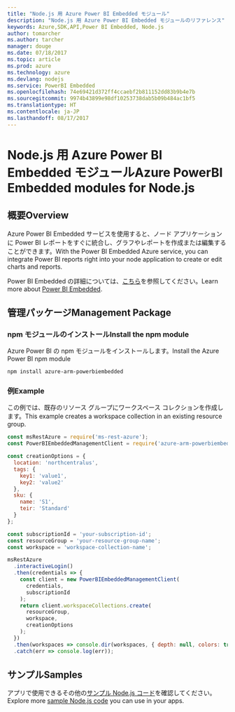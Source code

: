 ```yaml
---
title: "Node.js 用 Azure Power BI Embedded モジュール"
description: "Node.js 用 Azure Power BI Embedded モジュールのリファレンス"
keywords: Azure,SDK,API,Power BI Embedded, Node.js
author: tomarcher
ms.author: tarcher
manager: douge
ms.date: 07/18/2017
ms.topic: article
ms.prod: azure
ms.technology: azure
ms.devlang: nodejs
ms.service: PowerBI Embedded
ms.openlocfilehash: 74e69421d372ff4ccaebf2b811152dd83b9b4e7b
ms.sourcegitcommit: 9974b43899e98df10253738dab5b09b484ac1bf5
ms.translationtype: HT
ms.contentlocale: ja-JP
ms.lasthandoff: 08/17/2017
---
```

# <a name="azure-powerbi-embedded-modules-for-nodejs"></a><span data-ttu-id="d7ff1-104">Node.js 用 Azure Power BI Embedded モジュール</span><span class="sxs-lookup"><span data-stu-id="d7ff1-104">Azure PowerBI Embedded modules for Node.js</span></span>

## <a name="overview"></a><span data-ttu-id="d7ff1-105">概要</span><span class="sxs-lookup"><span data-stu-id="d7ff1-105">Overview</span></span>

<span data-ttu-id="d7ff1-106">Azure Power BI Embedded サービスを使用すると、ノード アプリケーションに Power BI レポートをすぐに統合し、グラフやレポートを作成または編集することができます。</span><span class="sxs-lookup"><span data-stu-id="d7ff1-106">With the Power BI Embedded Azure service, you can integrate Power BI reports right into your node application to create or edit charts and reports.</span></span>

<span data-ttu-id="d7ff1-107">Power BI Embedded の詳細については、[こちら](https://powerbi.microsoft.com/documentation/powerbi-developer-embedding/)を参照してください。</span><span class="sxs-lookup"><span data-stu-id="d7ff1-107">Learn more about [Power BI Embedded](https://powerbi.microsoft.com/documentation/powerbi-developer-embedding/).</span></span>

## <a name="management-package"></a><span data-ttu-id="d7ff1-108">管理パッケージ</span><span class="sxs-lookup"><span data-stu-id="d7ff1-108">Management Package</span></span>

### <a name="install-the-npm-module"></a><span data-ttu-id="d7ff1-109">npm モジュールのインストール</span><span class="sxs-lookup"><span data-stu-id="d7ff1-109">Install the npm module</span></span>

<span data-ttu-id="d7ff1-110">Azure Power BI の npm モジュールをインストールします。</span><span class="sxs-lookup"><span data-stu-id="d7ff1-110">Install the Azure Power BI npm module</span></span>

```bash
npm install azure-arm-powerbiembedded
```

### <a name="example"></a><span data-ttu-id="d7ff1-111">例</span><span class="sxs-lookup"><span data-stu-id="d7ff1-111">Example</span></span>

<span data-ttu-id="d7ff1-112">この例では、既存のリソース グループにワークスペース コレクションを作成します。</span><span class="sxs-lookup"><span data-stu-id="d7ff1-112">This example creates a workspace collection in an existing resource group.</span></span>

```javascript
const msRestAzure = require('ms-rest-azure');
const PowerBIEmbeddedManagementClient = require('azure-arm-powerbiembedded');

const creationOptions = {
  location: 'northcentralus',
  tags: {
    key1: 'value1',
    key2: 'value2'
  },
  sku: {
    name: 'S1',
    teir: 'Standard'
  }
};

const subscriptionId = 'your-subscription-id';
const resourceGroup = 'your-resource-group-name';
const workspace = 'workspace-collection-name';

msRestAzure
  .interactiveLogin()
  .then(credentials => {
    const client = new PowerBIEmbeddedManagementClient(
      credentials,
      subscriptionId
    );
    return client.workspaceCollections.create(
      resourceGroup,
      workspace,
      creationOptions
    );
  })
  .then(workspaces => console.dir(workspaces, { depth: null, colors: true }))
  .catch(err => console.log(err));
```

## <a name="samples"></a><span data-ttu-id="d7ff1-113">サンプル</span><span class="sxs-lookup"><span data-stu-id="d7ff1-113">Samples</span></span>

<span data-ttu-id="d7ff1-114">アプリで使用できるその他の[サンプル Node.js コード](https://azure.microsoft.com/resources/samples/?platform=nodejs)を確認してください。</span><span class="sxs-lookup"><span data-stu-id="d7ff1-114">Explore more [sample Node.js code](https://azure.microsoft.com/resources/samples/?platform=nodejs) you can use in your apps.</span></span>
